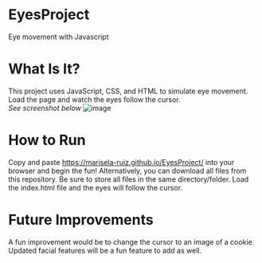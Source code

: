 # EyesProject
Eye movement with Javascript

# What Is It?
This project uses JavaScript, CSS, and HTML to simulate eye movement. Load the page and watch the eyes follow the cursor. <br> *See screenshot below*
![image](https://user-images.githubusercontent.com/115127240/212563913-39d61768-0069-44c4-9e73-77efddb85675.png)

# How to Run
Copy and paste https://marisela-ruiz.github.io/EyesProject/ into your browser and begin the fun! Alternatively, you can download all files from this repository. Be sure to store all files in the same directory/folder. Load the index.html file and the eyes will follow the cursor. 

# Future Improvements
A fun improvement would be to change the cursor to an image of a cookie. Updated facial features will be a fun feature to add as well. 

